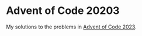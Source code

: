 # Advent of Code 20203

My solutions to the problems in [Advent of Code 2023](https://adventofcode.com/2023).
